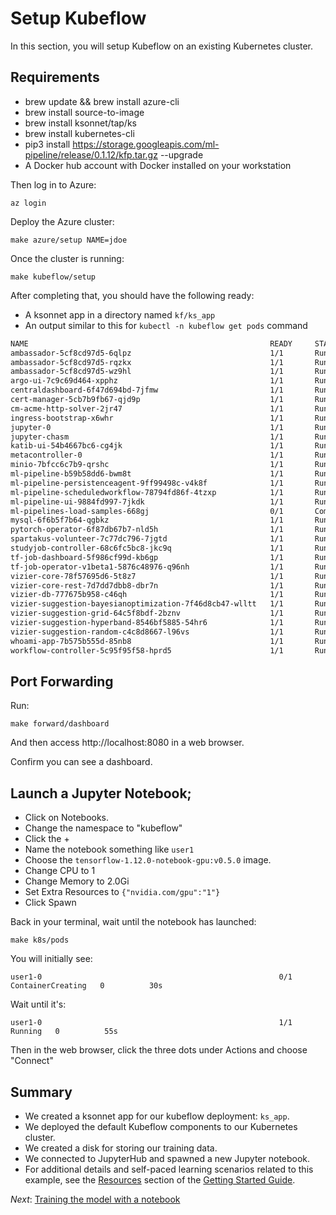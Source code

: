 # Setup Kubeflow

In this section, you will setup Kubeflow on an existing Kubernetes cluster.

## Requirements

* brew update && brew install azure-cli
* brew install source-to-image
* brew install ksonnet/tap/ks
* brew install kubernetes-cli
* pip3 install https://storage.googleapis.com/ml-pipeline/release/0.1.12/kfp.tar.gz --upgrade
* A Docker hub account with Docker installed on your workstation

Then log in to Azure:

```
az login
```

Deploy the Azure cluster:

```
make azure/setup NAME=jdoe
```

Once the cluster is running:

```
make kubeflow/setup
```

After completing that, you should have the following ready:

* A ksonnet app in a directory named `kf/ks_app`
* An output similar to this for `kubectl -n kubeflow get pods` command

```bash
NAME                                                      READY     STATUS         RESTARTS   AGE
ambassador-5cf8cd97d5-6qlpz                               1/1       Running        0          3m
ambassador-5cf8cd97d5-rqzkx                               1/1       Running        0          3m
ambassador-5cf8cd97d5-wz9hl                               1/1       Running        0          3m
argo-ui-7c9c69d464-xpphz                                  1/1       Running        0          3m
centraldashboard-6f47d694bd-7jfmw                         1/1       Running        0          3m
cert-manager-5cb7b9fb67-qjd9p                             1/1       Running        0          3m
cm-acme-http-solver-2jr47                                 1/1       Running        0          3m
ingress-bootstrap-x6whr                                   1/1       Running        0          3m
jupyter-0                                                 1/1       Running        0          3m
jupyter-chasm                                             1/1       Running        0          49s
katib-ui-54b4667bc6-cg4jk                                 1/1       Running        0          3m
metacontroller-0                                          1/1       Running        0          3m
minio-7bfcc6c7b9-qrshc                                    1/1       Running        0          3m
ml-pipeline-b59b58dd6-bwm8t                               1/1       Running        0          3m
ml-pipeline-persistenceagent-9ff99498c-v4k8f              1/1       Running        0          3m
ml-pipeline-scheduledworkflow-78794fd86f-4tzxp            1/1       Running        0          3m
ml-pipeline-ui-9884fd997-7jkdk                            1/1       Running        0          3m
ml-pipelines-load-samples-668gj                           0/1       Completed      0          3m
mysql-6f6b5f7b64-qgbkz                                    1/1       Running        0          3m
pytorch-operator-6f87db67b7-nld5h                         1/1       Running        0          3m
spartakus-volunteer-7c77dc796-7jgtd                       1/1       Running        0          3m
studyjob-controller-68c6fc5bc8-jkc9q                      1/1       Running        0          3m
tf-job-dashboard-5f986cf99d-kb6gp                         1/1       Running        0          3m
tf-job-operator-v1beta1-5876c48976-q96nh                  1/1       Running        0          3m
vizier-core-78f57695d6-5t8z7                              1/1       Running        0          3m
vizier-core-rest-7d7dd7dbb8-dbr7n                         1/1       Running        0          3m
vizier-db-777675b958-c46qh                                1/1       Running        0          3m
vizier-suggestion-bayesianoptimization-7f46d8cb47-wlltt   1/1       Running        0          3m
vizier-suggestion-grid-64c5f8bdf-2bznv                    1/1       Running        0          3m
vizier-suggestion-hyperband-8546bf5885-54hr6              1/1       Running        0          3m
vizier-suggestion-random-c4c8d8667-l96vs                  1/1       Running        0          3m
whoami-app-7b575b555d-85nb8                               1/1       Running        0          3m
workflow-controller-5c95f95f58-hprd5                      1/1       Running        0          3m
```

## Port Forwarding

Run:

```
make forward/dashboard
```

And then access http://localhost:8080 in a web browser.

Confirm you can see a dashboard.

## Launch a Jupyter Notebook;

* Click on Notebooks.
* Change the namespace to "kubeflow"
* Click the +
* Name the notebook something like `user1`
* Choose the `tensorflow-1.12.0-notebook-gpu:v0.5.0` image.
* Change CPU to 1
* Change Memory to 2.0Gi
* Set Extra Resources to `{"nvidia.com/gpu":"1"}`
* Click Spawn

Back in your terminal, wait until the notebook has launched:

```
make k8s/pods
```

You will initially see:

```
user1-0                                                     0/1     ContainerCreating   0          30s
```

Wait until it's:

```
user1-0                                                     1/1     Running   0          55s
```

Then in the web browser, click the three dots under Actions and choose "Connect"


## Summary

*   We created a ksonnet app for our kubeflow deployment: `ks_app`.
*   We deployed the default Kubeflow components to our Kubernetes cluster.
*   We created a disk for storing our training data.
*   We connected to JupyterHub and spawned a new Jupyter notebook.
*   For additional details and self-paced learning scenarios related to this
    example, see the
    [Resources](https://www.kubeflow.org/docs/started/getting-started/#resources)
    section of the
    [Getting Started Guide](https://www.kubeflow.org/docs/started/getting-started/).

*Next*: [Training the model with a notebook](02_training_the_model.md)
